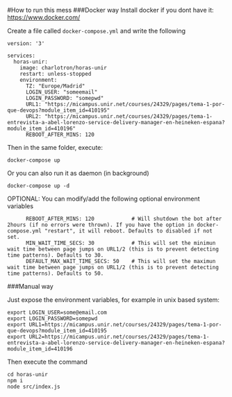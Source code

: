 #How to run this mess
###Docker way
Install docker if you dont have it: https://www.docker.com/

Create a file called ```docker-compose.yml``` and write the following
```
version: '3'

services:
  horas-unir:
    image: charlotron/horas-unir
    restart: unless-stopped
    environment:
      TZ: "Europe/Madrid"
      LOGIN_USER: "someemail"
      LOGIN_PASSWORD: "somepwd"
      URL1: "https://micampus.unir.net/courses/24329/pages/tema-1-por-que-devops?module_item_id=410195"
      URL2: "https://micampus.unir.net/courses/24329/pages/tema-1-entrevista-a-abel-lorenzo-service-delivery-manager-en-heineken-espana?module_item_id=410196"
      REBOOT_AFTER_MINS: 120
```
Then in the same folder, execute:
```
docker-compose up
```
Or you can also run it as daemon (in background)
```
docker-compose up -d
```

OPTIONAL: You can modify/add the following optional environment variables
```
      REBOOT_AFTER_MINS: 120            # Will shutdown the bot after 2hours (if no errors were thrown). If you have the option in docker-compose.yml "restart", it will reboot. Defaults to disabled if not set.
      MIN_WAIT_TIME_SECS: 30            # This will set the minimun wait time between page jumps on URL1/2 (this is to prevent detecting time patterns). Defaults to 30. 
      DEFAULT_MAX_WAIT_TIME_SECS: 50    # This will set the maximun wait time between page jumps on URL1/2 (this is to prevent detecting time patterns). Defaults to 50.
```

###Manual way

Just expose the environment variables, for example in unix based system:
```
export LOGIN_USER=some@email.com
export LOGIN_PASSWORD=somepwd
export URL1=https://micampus.unir.net/courses/24329/pages/tema-1-por-que-devops?module_item_id=410195
export URL2=https://micampus.unir.net/courses/24329/pages/tema-1-entrevista-a-abel-lorenzo-service-delivery-manager-en-heineken-espana?module_item_id=410196
```
Then execute the command
```
cd horas-unir
npm i
node src/index.js
```
